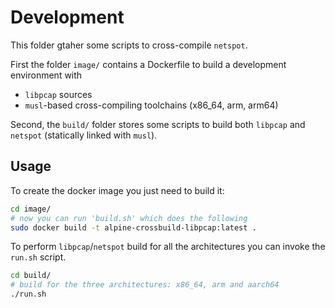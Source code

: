# Development

This folder gtaher some scripts to cross-compile `netspot`.

First the folder `image/` contains a Dockerfile to build
a development environment with
- `libpcap` sources
- `musl`-based cross-compiling toolchains (x86_64, arm, arm64)

Second, the `build/` folder stores some scripts to
build both `libpcap` and
`netspot` (statically linked with `musl`).

## Usage

To create the docker image you just need to build it:
```bash
cd image/
# now you can run 'build.sh' which does the following
sudo docker build -t alpine-crossbuild-libpcap:latest .
```

To perform `libpcap`/`netspot` build for all the architectures
you can invoke the `run.sh` script.
```bash
cd build/
# build for the three architectures: x86_64, arm and aarch64
./run.sh
```